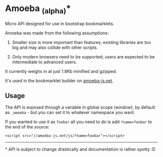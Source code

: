 # Amoeba <sub>(alpha)</sub><super>*</super>

Micro API designed for use in bootstrap bookmarklets.

Amoeba was made from the following assumptions:

1. Smaller size is more important than features; existing libraries are too big and may also collide with other scripts.

2. Only modern browsers need to be supported; users are expected to be intermediate to advanced users.

It currently weighs in at just 1.8Kb minified and gzipped.

It's used in the bookmarklet builder on [amoeba-js.net](http://amoeba-js.net/).

## Usage

The API is exposed through a variable in global scope (window); by default as `_amoeba` - but you can set it to whatever namespace you want.

If you wanted to use it as `foobar` all you need to do is add `?name=foobar` to the end of the source:

	<script src="//amoeba-js.net/js/?name=foobar"></script>


<hr/>


<super>*</super> API is subject to change drastically and documentation is rather spotty :D

